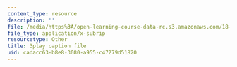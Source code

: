 ```yaml
---
content_type: resource
description: ''
file: /media/https%3A/open-learning-course-data-rc.s3.amazonaws.com/18-06sc-linear-algebra-fall-2011/cadacc63b8e83080a955c47279d51820_JibVXBElKL0.srt
file_type: application/x-subrip
resourcetype: Other
title: 3play caption file
uid: cadacc63-b8e8-3080-a955-c47279d51820
---
```


